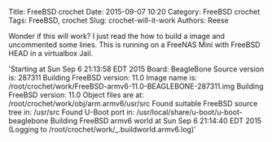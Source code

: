 Title: FreeBSD crochet 
Date: 2015-09-07 10:20
Category: FreeBSD crochet
Tags: FreeBSD, crochet
Slug: crochet-will-it-work
Authors: Reese

Wonder if this will work? I just read the how to build a image and uncommented some lines. This is running on a FreeNAS Mini with FreeBSD HEAD in a virtualbox Jail.

'Starting at Sun Sep 6 21:13:58 EDT 2015
Board: BeagleBone
Source version is: 287311
Building FreeBSD version: 11.0
Image name is:
    /root/crochet/work/FreeBSD-armv6-11.0-BEAGLEBONE-287311.img
Building FreeBSD version: 11.0
Object files are at: /root/crochet/work/obj/arm.armv6/usr/src
Found suitable FreeBSD source tree in:
    /usr/src
Found U-Boot port in:
    /usr/local/share/u-boot/u-boot-beaglebone
Building FreeBSD armv6 world at Sun Sep 6 21:14:40 EDT 2015
    (Logging to /root/crochet/work/_.buildworld.armv6.log)'

